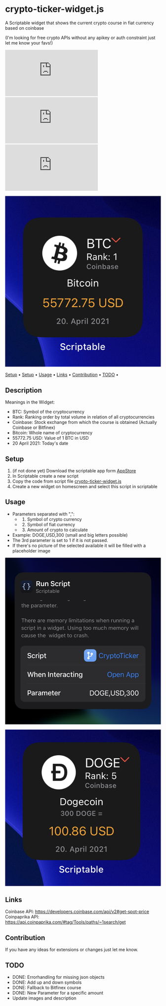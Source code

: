 # crypto-ticker-widget.js
A Scriptable widget that shows the current crypto course in fiat currency based on coinbase <br>

(I'm looking for free crypto APIs without any apikey or auth constraint just let me know your favs!)

 ![GitHub last commit](https://img.shields.io/github/last-commit/wickenico/crypto-ticker-widget.js) ![GitHub commit activity](https://img.shields.io/github/commit-activity/y/wickenico/crypto-ticker-widget.js)
 ![Visits Badge](https://badges.pufler.dev/visits/wickenico/crypto-ticker-widget.js)

![cryptoTickerWidget](img/cryptoTickerWidget.jpg)

 <p>
   <a href="#description">Setup</a> • 
   <a href="#setup">Setup</a> •
   <a href="#usage">Usage</a> •
   <a href="#links">Links</a> •
   <a href="#contribution">Contribution</a> •
   <a href="#todo">TODO</a> •
 </p>

## Description

Meanings in the Widget:
- BTC: Symbol of the cryptocurrency
- Rank: Ranking order by total volume in relation of all cryptocurrencies
- Coinbase: Stock exchange from which the course is obtained (Actually Coinbase or Bitfinex)
- Bitcoin: Whole name of cryptocurrency
- 55772.75 USD: Value of 1 BTC in USD
- 20 April 2021: Today's date

## Setup

1. (if not done yet) Download the scriptable app form [AppStore](https://apps.apple.com/de/app/scriptable/id1405459188)
 2. In Scriptable create a new script
 3. Copy the code from script file [crypto-ticker-widget.js](https://github.com/wickenico/crypto-ticker-widget.js/blob/main/crypto-ticker-widget.js)
 4. Create a new widget on homescreen and select this script in scriptable

 ## Usage
- Parameters separated with ",": 
  - 1. Symbol of crypto currency
  - 2. Symbol of fiat currency
  - 3. Amount of crypto to calculate
- Example: DOGE,USD,300 (small and big letters possible)
- The 3rd parameter is set to 1 if it is not passed.
- If there's no picture of the selected available it will be filled with a placeholder image

![cryptotickerWidgetSettings](img/cryptoTickerWidgetSettings.jpg) <br>

![cryptotickerWidgetADA](img/cryptoTickerWidgetDOGE.jpg)
## Links
Coinbase API: https://developers.coinbase.com/api/v2#get-spot-price <br>
Coinpaprika API: https://api.coinpaprika.com/#tag/Tools/paths/~1search/get <br>

## Contribution

If you have any ideas for extensions or changes just let me know.

## TODO

- DONE: Errorhandling for missing json objects
- DONE: Add up and down symbols
- DONE: Fallback to Bitfinex course
- DONE: New Parameter for a specific amount
- Update images and description

